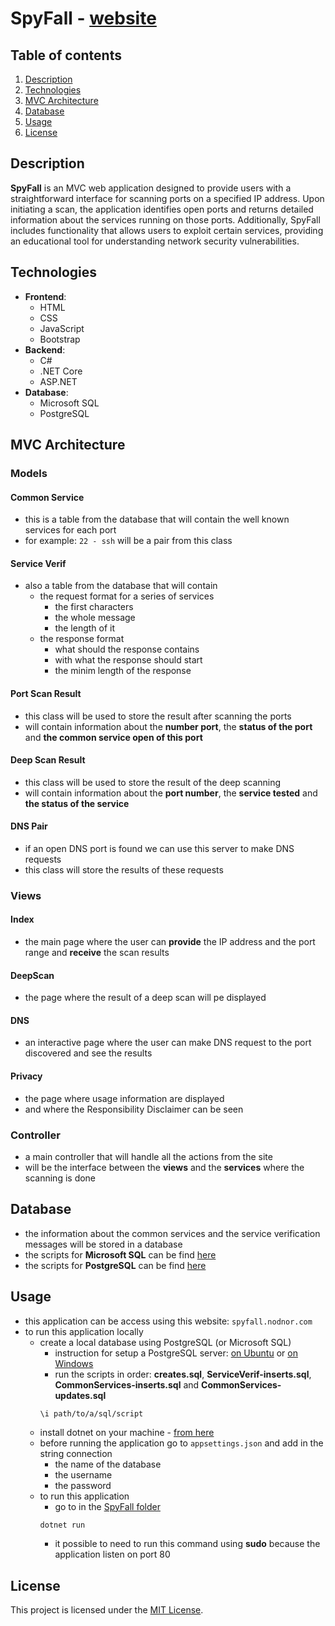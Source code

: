# SpyFall - [website](http://spyfall.nodnor.com)

## Table of contents
1. [Description](#description)
2. [Technologies](#technologies)
3. [MVC Architecture](#mvc-architecture)
4. [Database](#database)
5. [Usage](#usage)
6. [License](#license)

## Description
**SpyFall** is an MVC web application designed to provide users with a straightforward interface for scanning ports on a specified IP address. Upon initiating a scan, the application identifies open ports and returns detailed information about the services running on those ports. Additionally, SpyFall includes functionality that allows users to exploit certain services, providing an educational tool for understanding network security vulnerabilities.

## Technologies
- **Frontend**: 
  - HTML
  - CSS
  - JavaScript
  - Bootstrap
- **Backend**:
  - C#
  - .NET Core
  - ASP.NET
- **Database**:
  - Microsoft SQL 
  - PostgreSQL

## MVC Architecture

### Models
#### Common Service
- this is a table from the database that will contain the well known services for each port
- for example: `22 - ssh` will be a pair from this class

#### Service Verif
- also a table from the database that will contain
  - the request format for a series of services
    - the first characters
    - the whole message
    - the length of it
  - the response format 
    - what should the response contains
    - with what the response should start
    - the minim length of the response

#### Port Scan Result
- this class will be used to store the result after scanning the ports
- will contain information about the **number port**, the **status of the port** and **the common service open of this port**

#### Deep Scan Result
- this class will be used to store the result of the deep scanning
- will contain information about the **port number**, the **service tested** and **the status of the service**

#### DNS Pair
- if an open DNS port is found we can use this server to make DNS requests
- this class will store the results of these requests

### Views
#### Index
- the main page where the user can **provide** the IP address and the port range and **receive** the scan results

#### DeepScan
- the page where the result of a deep scan will pe displayed

#### DNS
- an interactive page where the user can make DNS request to the port discovered and see the results

#### Privacy
- the page where usage information are displayed
- and where the Responsibility Disclaimer can be seen

### Controller
- a main controller that will handle all the actions from the site
- will be the interface between the **views** and the **services** where the scanning is done

## Database
- the information about the common services and the service verification messages will be stored in a database
- the scripts for **Microsoft SQL** can be find [here](./DatabaseStrips/)
- the scripts for **PostgreSQL** can be find [here](./DatabaseScripsPostgres/)

## Usage
- this application can be access using this website: `spyfall.nodnor.com`
- to run this application locally
  - create a local database using PostgreSQL (or Microsoft SQL)
    - instruction for setup a PostgreSQL server: [on Ubuntu](https://ubuntu.com/server/docs/install-and-configure-postgresql) or [on Windows](https://www.pgadmin.org/)
    - run the scripts in order:  **creates.sql**, **ServiceVerif-inserts.sql**, **CommonServices-inserts.sql** and **CommonServices-updates.sql**
    ```postgres
    \i path/to/a/sql/script
    ```
  - install dotnet on your machine - [from here](https://dotnet.microsoft.com/en-us/download)
  - before running the application go to `appsettings.json` and add in the string connection
    - the name of the database
    - the username
    - the password
  - to run this application 
    - go to in the [SpyFall folder](./SpyFall_project/)
    ```bash
    dotnet run
    ```
    - it possible to need to run this command using **sudo** because the application listen on port 80

## License
This project is licensed under the [MIT License](LICENSE).